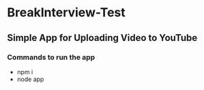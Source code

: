# BreakInterview-Test

## Simple App for Uploading Video to YouTube

### Commands to run the app
  * npm i
  * node app
